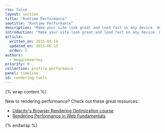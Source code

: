 ```yaml
---
rss: false
layout: section
title: "Runtime Performance"
seotitle: "Runtime Performance"
description: "Make your site look great and load fast on any device. Understand the common problems that occur when the browser renders elements on a page. Use tools to help you identify and fix these problems."
introduction: "Make your site look great and load fast on any device. Understand the common problems that occur when the browser renders elements on a page. Use tools to help you identify and fix these problems."
article:
  written_on: 2015-04-14
  updated_on: 2015-06-15
  order: 2
authors:
  - megginkearney
priority: 0
collection: profile-performance
panel: timeline
id: rendering-tools
---
```


{% wrap content %}

New to rendering performance? Check out these great resources:

* [Udacity's Browser Rendering Optimization course](https://www.udacity.com/course/browser-rendering-optimization--ud860)
* [Rendering Performance in Web Fundamentals](fundamentals/performance/rendering/index)

{% endwrap %}
